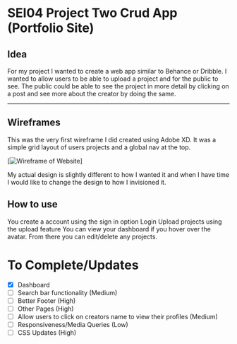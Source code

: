 # SEI04 Project Two Crud App (Portfolio Site)

## Idea
For my project I wanted to create a web app similar to Behance or Dribble. I wanted to allow users to be able to upload a project and for the public to see. The public could be able to see the project in more detail by clicking on a post and see more about the creator by doing the same. 

---

## Wireframes 
This was the very first wireframe I did created using Adobe XD. It was a simple grid layout of users projects and a global nav at the top. 

[![Wireframe of Website](https://imgur.com/YN9bU22)]

My actual design is slightly different to how I wanted it and when I have time I would like to change the design to how I invisioned it.


## How to use
You create a account using the sign in option
Login
Upload projects using the upload feature
You can view your dashboard if you hover over the avatar. From there you can edit/delete any projects.


# To Complete/Updates

- [x] Dashboard
- [ ] Search bar functionality (Medium)
- [ ] Better Footer (High)
- [ ] Other Pages (High)
- [ ] Allow users to click on creators name to view their profiles (Medium)
- [ ] Responsiveness/Media Queries (Low)
- [ ] CSS Updates (High)